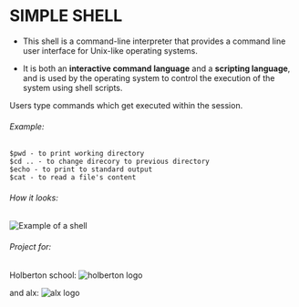 # SIMPLE SHELL

* This shell is a command-line interpreter that provides a command line user interface for Unix-like operating systems. 

* It is both an **interactive command language** and a **scripting language**, and is used by the operating system to control the execution of the system using shell scripts.

Users type commands which get executed within the session.

###### Example:
~~~~
$pwd - to print working directory
$cd .. - to change direcory to previous directory
$echo - to print to standard output
$cat - to read a file's content

~~~~

###### How it looks:
![Example of a shell](http://cdncontribute.geeksforgeeks.org/wp-content/uploads/cli_example.png)


###### Project for:
Holberton school: ![holberton logo][1]

[1]: https://blog.holbertonschool.com/wp-content/uploads/2020/04/unnamed-2.png

and alx: ![alx logo][2]

[2]: https://lh3.googleusercontent.com/vH1HTHhq7BIEuhIDuEc2Wrc2LgZigsJEWDR56ALuDFRZv9-jqCgHNHuBHIB-fLrrbwp7tJ8b7qeIJo0VtHUh=s0